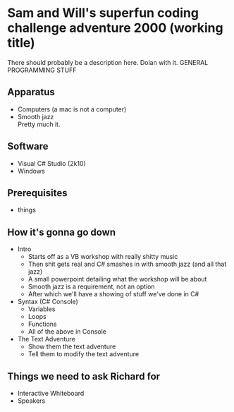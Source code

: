 Sam and Will's superfun coding challenge adventure 2000 (working title)
=================

There should probably be a description here. Dolan with it.
GENERAL PROGRAMMING STUFF

Apparatus
----
* Computers (a mac is not a computer)
* Smooth jazz  
Pretty much it.

Software
----
* Visual C# Studio (2k10)
* Windows

Prerequisites
----
* things

How it's gonna go down
----
* Intro
    * Starts off as a VB workshop with really shitty music
    * Then shit gets real and C# smashes in with smooth jazz (and all that jazz)
    * A small powerpoint detailing what the workshop will be about
    * Smooth jazz is a requirement, not an option
    * After which we'll have a showing of stuff we've done in C#
* Syntax (C# Console)
    * Variables
    * Loops
    * Functions
    * All of the above in Console
* The Text Adventure
    * Show them the text adventure
    * Tell them to modify the text adventure

Things we need to ask Richard for
----
* Interactive Whiteboard
* Speakers
